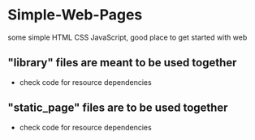# Simple-Web-Pages
some simple HTML CSS JavaScript, good place to get started with web


## "library" files are meant to be used together
- check code for resource dependencies

## "static_page" files are to be used together
- check code for resource dependencies
